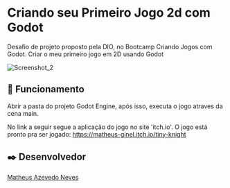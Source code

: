 # Criando seu Primeiro Jogo 2d com Godot

Desafio de projeto proposto pela DIO, no Bootcamp Criando Jogos com Godot. Criar o meu primeiro jogo em 2D usando Godot

![Screenshot_2](https://github.com/MatheusGinel/first-game-2d-godot/assets/99911565/1ec18d7a-a405-4321-a360-4f09cc119d9e)

## 🚀 Funcionamento
Abrir a pasta do projeto Godot Engine, após isso, executa o jogo atraves da cena main.

No link a seguir segue a aplicação do jogo no site 'itch.io'. O jogo está pronto pra ser jogado:
https://matheus-ginel.itch.io/tiny-knight

## ✒️ Desenvolvedor
[Matheus Azevedo Neves](https://github.com/MatheusGinel)
